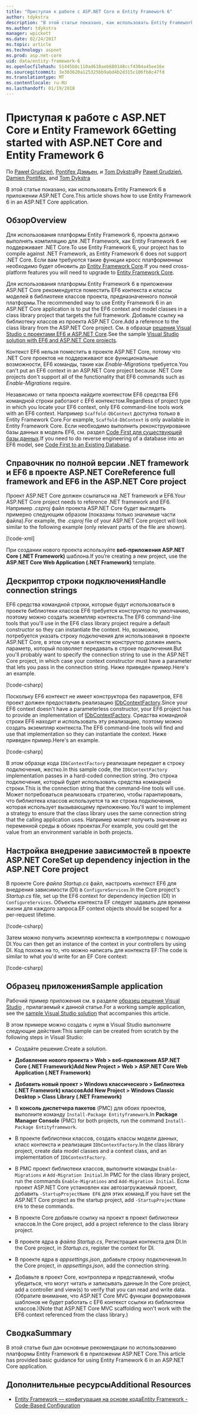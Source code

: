 ```yaml
---
title: "Приступая к работе с ASP.NET Core и Entity Framework 6"
author: tdykstra
description: "В этой статье показано, как использовать Entity Framework 6 в приложении ASP.NET Core."
ms.author: tdykstra
manager: wpickett
ms.date: 02/24/2017
ms.topic: article
ms.technology: aspnet
ms.prod: asp.net-core
uid: data/entity-framework-6
ms.openlocfilehash: 51445b8c110ad618aeb680148ccf4304a45ee16e
ms.sourcegitcommit: 3e303620a125325bb9abd4b2d315c106fb8c47fd
ms.translationtype: MT
ms.contentlocale: ru-RU
ms.lasthandoff: 01/19/2018
---
```

# <a name="getting-started-with-aspnet-core-and-entity-framework-6"></a><span data-ttu-id="b1e5e-103">Приступая к работе с ASP.NET Core и Entity Framework 6</span><span class="sxs-lookup"><span data-stu-id="b1e5e-103">Getting started with ASP.NET Core and Entity Framework 6</span></span>

<span data-ttu-id="b1e5e-104">По [Paweł Grudzień](https://github.com/pgrudzien12), [Pontifex Дэмьен](https://github.com/DamienPontifex), и [Tom Dykstra](https://github.com/tdykstra)</span><span class="sxs-lookup"><span data-stu-id="b1e5e-104">By [Paweł Grudzień](https://github.com/pgrudzien12), [Damien Pontifex](https://github.com/DamienPontifex), and [Tom Dykstra](https://github.com/tdykstra)</span></span>

<span data-ttu-id="b1e5e-105">В этой статье показано, как использовать Entity Framework 6 в приложении ASP.NET Core.</span><span class="sxs-lookup"><span data-stu-id="b1e5e-105">This article shows how to use Entity Framework 6 in an ASP.NET Core application.</span></span>

## <a name="overview"></a><span data-ttu-id="b1e5e-106">Обзор</span><span class="sxs-lookup"><span data-stu-id="b1e5e-106">Overview</span></span>

<span data-ttu-id="b1e5e-107">Для использования платформы Entity Framework 6, проекта должно выполнять компиляцию для .NET Framework, как Entity Framework 6 не поддерживает .NET Core.</span><span class="sxs-lookup"><span data-stu-id="b1e5e-107">To use Entity Framework 6, your project has to compile against .NET Framework, as Entity Framework 6 does not support .NET Core.</span></span> <span data-ttu-id="b1e5e-108">Если вам требуются такие функции кросс платформенных необходимо будет обновить до [Entity Framework Core](https://docs.microsoft.com/ef/).</span><span class="sxs-lookup"><span data-stu-id="b1e5e-108">If you need cross-platform features you will need to upgrade to [Entity Framework Core](https://docs.microsoft.com/ef/).</span></span>

<span data-ttu-id="b1e5e-109">Для использования платформы Entity Framework 6 в приложении ASP.NET Core рекомендуется поместить EF6 контекста и классы моделей в библиотеке классов проекта, предназначенного полной платформы.</span><span class="sxs-lookup"><span data-stu-id="b1e5e-109">The recommended way to use Entity Framework 6 in an ASP.NET Core application is to put the EF6 context and model classes in a class library project that targets the full framework.</span></span> <span data-ttu-id="b1e5e-110">Добавьте ссылку на библиотеку классов из проекта ASP.NET Core.</span><span class="sxs-lookup"><span data-stu-id="b1e5e-110">Add a reference to the class library from the ASP.NET Core project.</span></span> <span data-ttu-id="b1e5e-111">См. в образце [решения Visual Studio с проектами EF6 и ASP.NET Core](https://github.com/aspnet/Docs/tree/master/aspnetcore/data/entity-framework-6/sample/).</span><span class="sxs-lookup"><span data-stu-id="b1e5e-111">See the sample [Visual Studio solution with EF6 and ASP.NET Core projects](https://github.com/aspnet/Docs/tree/master/aspnetcore/data/entity-framework-6/sample/).</span></span>

<span data-ttu-id="b1e5e-112">Контекст EF6 нельзя поместить в проекте ASP.NET Core, потому что .NET Core проектов не поддерживают все функциональные возможности, EF6 команды, такие как *Enable-Migrations* требуется.</span><span class="sxs-lookup"><span data-stu-id="b1e5e-112">You can't put an EF6 context in an ASP.NET Core project because .NET Core projects don't support all of the functionality that EF6 commands such as *Enable-Migrations* require.</span></span>

<span data-ttu-id="b1e5e-113">Независимо от типа проекта найдите контекстом EF6 средства EF6 командной строки работают с EF6 контекстом.</span><span class="sxs-lookup"><span data-stu-id="b1e5e-113">Regardless of project type in which you locate your EF6 context, only EF6 command-line tools work with an EF6 context.</span></span> <span data-ttu-id="b1e5e-114">Например `Scaffold-DbContext` доступна только в Entity Framework Core.</span><span class="sxs-lookup"><span data-stu-id="b1e5e-114">For example, `Scaffold-DbContext` is only available in Entity Framework Core.</span></span> <span data-ttu-id="b1e5e-115">Если необходимо выполнить реконструирование базы данных в модель EF6, см. раздел [Code First для существующей базы данных](https://msdn.microsoft.com/jj200620).</span><span class="sxs-lookup"><span data-stu-id="b1e5e-115">If you need to do reverse engineering of a database into an EF6 model, see [Code First to an Existing Database](https://msdn.microsoft.com/jj200620).</span></span>

## <a name="reference-full-framework-and-ef6-in-the-aspnet-core-project"></a><span data-ttu-id="b1e5e-116">Справочник по полной версии .NET framework и EF6 в проекте ASP.NET Core</span><span class="sxs-lookup"><span data-stu-id="b1e5e-116">Reference full framework and EF6 in the ASP.NET Core project</span></span>

<span data-ttu-id="b1e5e-117">Проект ASP.NET Core должен ссылаться на .NET framework и EF6.</span><span class="sxs-lookup"><span data-stu-id="b1e5e-117">Your ASP.NET Core project needs to reference .NET framework and EF6.</span></span> <span data-ttu-id="b1e5e-118">Например *.csproj* файл проекта ASP.NET Core будет выглядеть примерно следующим образом (показаны только значимые части файла).</span><span class="sxs-lookup"><span data-stu-id="b1e5e-118">For example, the *.csproj* file of your ASP.NET Core project will look similar to the following example (only relevant parts of the file are shown).</span></span>

[!code-xml[](entity-framework-6/sample/MVCCore/MVCCore.csproj?range=3-9&highlight=2)]

<span data-ttu-id="b1e5e-119">При создании нового проекта используйте **веб-приложения ASP.NET Core (.NET Framework)** шаблона.</span><span class="sxs-lookup"><span data-stu-id="b1e5e-119">If you’re creating a new project, use the **ASP.NET Core Web Application (.NET Framework)** template.</span></span>

## <a name="handle-connection-strings"></a><span data-ttu-id="b1e5e-120">Дескриптор строки подключения</span><span class="sxs-lookup"><span data-stu-id="b1e5e-120">Handle connection strings</span></span>

<span data-ttu-id="b1e5e-121">EF6 средства командной строки, которые будут использоваться в проекте библиотеки классов EF6 требуется конструктор по умолчанию, поэтому можно создать экземпляр контекста.</span><span class="sxs-lookup"><span data-stu-id="b1e5e-121">The EF6 command-line tools that you'll use in the EF6 class library project require a default constructor so they can instantiate the context.</span></span> <span data-ttu-id="b1e5e-122">Но, возможно, потребуется указать строку подключения для использования в проекте ASP.NET Core, в этом случае в контексте конструктор должен иметь параметр, который позволяет передавать в строке подключения.</span><span class="sxs-lookup"><span data-stu-id="b1e5e-122">But you'll probably want to specify the connection string to use in the ASP.NET Core project, in which case your context constructor must have a parameter that lets you pass in the connection string.</span></span> <span data-ttu-id="b1e5e-123">Ниже приведен пример.</span><span class="sxs-lookup"><span data-stu-id="b1e5e-123">Here's an example.</span></span>

[!code-csharp[](entity-framework-6/sample/EF6/SchoolContext.cs?name=snippet_Constructor)]

<span data-ttu-id="b1e5e-124">Поскольку EF6 контекст не имеет конструктора без параметров, EF6 проект должен предоставить реализацию [IDbContextFactory](https://msdn.microsoft.com/library/hh506876).</span><span class="sxs-lookup"><span data-stu-id="b1e5e-124">Since your EF6 context doesn't have a parameterless constructor, your EF6 project has to provide an implementation of [IDbContextFactory](https://msdn.microsoft.com/library/hh506876).</span></span> <span data-ttu-id="b1e5e-125">Средства командной строки EF6 находит и использовать эту реализацию, поэтому можно создать экземпляр контекста.</span><span class="sxs-lookup"><span data-stu-id="b1e5e-125">The EF6 command-line tools will find and use that implementation so they can instantiate the context.</span></span> <span data-ttu-id="b1e5e-126">Ниже приведен пример.</span><span class="sxs-lookup"><span data-stu-id="b1e5e-126">Here's an example.</span></span>

[!code-csharp[](entity-framework-6/sample/EF6/SchoolContextFactory.cs?name=snippet_IDbContextFactory)]

<span data-ttu-id="b1e5e-127">В этом образце кода `IDbContextFactory` реализация передает в строку подключения, жестко.</span><span class="sxs-lookup"><span data-stu-id="b1e5e-127">In this sample code, the `IDbContextFactory` implementation passes in a hard-coded connection string.</span></span> <span data-ttu-id="b1e5e-128">Это строка подключения, который будет использовать средства командной строки.</span><span class="sxs-lookup"><span data-stu-id="b1e5e-128">This is the connection string that the command-line tools will use.</span></span> <span data-ttu-id="b1e5e-129">Может потребоваться реализовать стратегию, чтобы гарантировать, что библиотека классов используется та же строка подключения, которая использует вызывающему приложению.</span><span class="sxs-lookup"><span data-stu-id="b1e5e-129">You'll want to implement a strategy to ensure that the class library uses the same connection string that the calling application uses.</span></span> <span data-ttu-id="b1e5e-130">Например может получить значение из переменной среды в обоих проектах.</span><span class="sxs-lookup"><span data-stu-id="b1e5e-130">For example, you could get the value from an environment variable in both projects.</span></span>

## <a name="set-up-dependency-injection-in-the-aspnet-core-project"></a><span data-ttu-id="b1e5e-131">Настройка внедрение зависимостей в проекте ASP.NET Core</span><span class="sxs-lookup"><span data-stu-id="b1e5e-131">Set up dependency injection in the ASP.NET Core project</span></span>

<span data-ttu-id="b1e5e-132">В проекте Core *файла Startup.cs* файл, настроить контекст EF6 для внедрения зависимости (DI) в `ConfigureServices`.</span><span class="sxs-lookup"><span data-stu-id="b1e5e-132">In the Core project's *Startup.cs* file, set up the EF6 context for dependency injection (DI) in `ConfigureServices`.</span></span> <span data-ttu-id="b1e5e-133">Объекты контекста EF следует задавать для времени жизни для каждого запроса.</span><span class="sxs-lookup"><span data-stu-id="b1e5e-133">EF context objects should be scoped for a per-request lifetime.</span></span>

[!code-csharp[](entity-framework-6/sample/MVCCore/Startup.cs?name=snippet_ConfigureServices&highlight=5)]

<span data-ttu-id="b1e5e-134">Затем можно получить экземпляр контекста в контроллеры с помощью DI.</span><span class="sxs-lookup"><span data-stu-id="b1e5e-134">You can then get an instance of the context in your controllers by using DI.</span></span> <span data-ttu-id="b1e5e-135">Код похожа на то, что можно написать для контекста EF:</span><span class="sxs-lookup"><span data-stu-id="b1e5e-135">The code is similar to what you'd write for an EF Core context:</span></span>

[!code-csharp[](entity-framework-6/sample/MVCCore/Controllers/StudentsController.cs?name=snippet_ContextInController)]

## <a name="sample-application"></a><span data-ttu-id="b1e5e-136">Образец приложения</span><span class="sxs-lookup"><span data-stu-id="b1e5e-136">Sample application</span></span>

<span data-ttu-id="b1e5e-137">Рабочий пример приложения см. в разделе [образец решения Visual Studio](https://github.com/aspnet/Docs/tree/master/aspnetcore/data/entity-framework-6/sample/) , прилагаемый к данной статье.</span><span class="sxs-lookup"><span data-stu-id="b1e5e-137">For a working sample application, see the [sample Visual Studio solution](https://github.com/aspnet/Docs/tree/master/aspnetcore/data/entity-framework-6/sample/) that accompanies this article.</span></span>

<span data-ttu-id="b1e5e-138">В этом примере можно создать с нуля в Visual Studio выполните следующие действия:</span><span class="sxs-lookup"><span data-stu-id="b1e5e-138">This sample can be created from scratch by the following steps in Visual Studio:</span></span>

* <span data-ttu-id="b1e5e-139">Создайте решение.</span><span class="sxs-lookup"><span data-stu-id="b1e5e-139">Create a solution.</span></span>

* <span data-ttu-id="b1e5e-140">**Добавление нового проекта > Web > веб-приложения ASP.NET Core (.NET Framework)**</span><span class="sxs-lookup"><span data-stu-id="b1e5e-140">**Add New Project > Web > ASP.NET Core Web Application (.NET Framework)**</span></span>

* <span data-ttu-id="b1e5e-141">**Добавить новый проект > Windows классического > Библиотека (.NET Framework) классов**</span><span class="sxs-lookup"><span data-stu-id="b1e5e-141">**Add New Project > Windows Classic Desktop > Class Library (.NET Framework)**</span></span>

* <span data-ttu-id="b1e5e-142">В **консоль диспетчера пакетов** (PMC) для обоих проектов, выполните команду `Install-Package Entityframework`.</span><span class="sxs-lookup"><span data-stu-id="b1e5e-142">In **Package Manager Console** (PMC) for both projects, run the command `Install-Package Entityframework`.</span></span>

* <span data-ttu-id="b1e5e-143">В проекте библиотеки классов, создать классы модели данных, класс контекста и реализация `IDbContextFactory`.</span><span class="sxs-lookup"><span data-stu-id="b1e5e-143">In the class library project, create data model classes and a context class, and an implementation of `IDbContextFactory`.</span></span>

* <span data-ttu-id="b1e5e-144">В PMC проект библиотеки классов, выполните команды `Enable-Migrations` и `Add-Migration Initial`.</span><span class="sxs-lookup"><span data-stu-id="b1e5e-144">In PMC for the class library project, run the commands `Enable-Migrations` and `Add-Migration Initial`.</span></span> <span data-ttu-id="b1e5e-145">Если проект ASP.NET Core установлен как автозагружаемый проект, добавить `-StartupProjectName EF6` для этих команд.</span><span class="sxs-lookup"><span data-stu-id="b1e5e-145">If you have set the ASP.NET Core project as the startup project, add `-StartupProjectName EF6` to these commands.</span></span>

* <span data-ttu-id="b1e5e-146">В проекте Core добавьте ссылку на проект в проект библиотеки классов.</span><span class="sxs-lookup"><span data-stu-id="b1e5e-146">In the Core project, add a project reference to the class library project.</span></span>

* <span data-ttu-id="b1e5e-147">В проекте ядра в *файла Startup.cs*, Регистрация контекста для DI.</span><span class="sxs-lookup"><span data-stu-id="b1e5e-147">In the Core project, in *Startup.cs*, register the context for DI.</span></span>

* <span data-ttu-id="b1e5e-148">В проекте ядра в *appsettings.json*, добавьте строку подключения.</span><span class="sxs-lookup"><span data-stu-id="b1e5e-148">In the Core project, in *appsettings.json*, add the connection string.</span></span>

* <span data-ttu-id="b1e5e-149">Добавьте в проект Core, контроллера и представлений, чтобы убедиться, что могут читать и записывать данные.</span><span class="sxs-lookup"><span data-stu-id="b1e5e-149">In the Core project, add a controller and view(s) to verify that you can read and write data.</span></span> <span data-ttu-id="b1e5e-150">(Обратите внимание, что ASP.NET Core MVC функции формирования шаблонов не будет работать с EF6 контекст ссылки из библиотеки классов.)</span><span class="sxs-lookup"><span data-stu-id="b1e5e-150">(Note that ASP.NET Core MVC scaffolding won't work with the EF6 context referenced from the class library.)</span></span>

## <a name="summary"></a><span data-ttu-id="b1e5e-151">Сводка</span><span class="sxs-lookup"><span data-stu-id="b1e5e-151">Summary</span></span>

<span data-ttu-id="b1e5e-152">В этой статье был дан основные рекомендации по использованию платформы Entity Framework 6 в приложении ASP.NET Core.</span><span class="sxs-lookup"><span data-stu-id="b1e5e-152">This article has provided basic guidance for using Entity Framework 6 in an ASP.NET Core application.</span></span>

## <a name="additional-resources"></a><span data-ttu-id="b1e5e-153">Дополнительные ресурсы</span><span class="sxs-lookup"><span data-stu-id="b1e5e-153">Additional Resources</span></span>

* [<span data-ttu-id="b1e5e-154">Entity Framework — конфигурация на основе кода</span><span class="sxs-lookup"><span data-stu-id="b1e5e-154">Entity Framework - Code-Based Configuration</span></span>](https://msdn.microsoft.com/data/jj680699.aspx)
